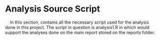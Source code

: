 # Analysis Source Script

&nbsp;&nbsp;&nbsp; In this section, contains all the necessary script used for the analysis done in this project. The script in question is analysis1.R in which would support the analyses done on the main report stored on the reports folder. 
